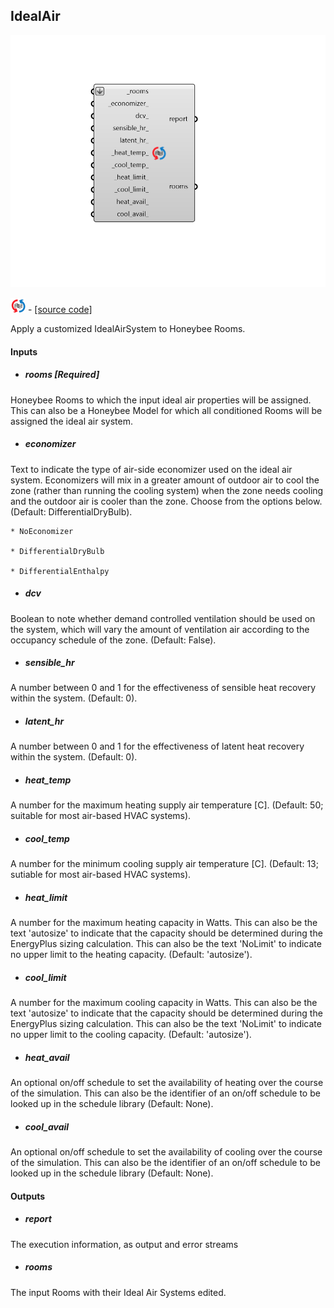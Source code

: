 ## IdealAir

![](../../images/components/IdealAir.png)

![](../../images/icons/IdealAir.png) - [[source code]](https://github.com/ladybug-tools/honeybee-grasshopper-energy/blob/master/honeybee_grasshopper_energy/src//HB%20IdealAir.py)


Apply a customized IdealAirSystem to Honeybee Rooms. 



#### Inputs
* ##### rooms [Required]
Honeybee Rooms to which the input ideal air properties will be assigned. This can also be a Honeybee Model for which all conditioned Rooms will be assigned the ideal air system. 
* ##### economizer 
Text to indicate the type of air-side economizer used on the ideal air system. Economizers will mix in a greater amount of outdoor air to cool the zone (rather than running the cooling system) when the zone needs cooling and the outdoor air is cooler than the zone. Choose from the options below. (Default: DifferentialDryBulb). 

    * NoEconomizer

    * DifferentialDryBulb

    * DifferentialEnthalpy
* ##### dcv 
Boolean to note whether demand controlled ventilation should be used on the system, which will vary the amount of ventilation air according to the occupancy schedule of the zone. (Default: False). 
* ##### sensible_hr 
A number between 0 and 1 for the effectiveness of sensible heat recovery within the system. (Default: 0). 
* ##### latent_hr 
A number between 0 and 1 for the effectiveness of latent heat recovery within the system. (Default: 0). 
* ##### heat_temp 
A number for the maximum heating supply air temperature [C]. (Default: 50; suitable for most air-based HVAC systems). 
* ##### cool_temp 
A number for the minimum cooling supply air temperature [C]. (Default: 13; sutiable for most air-based HVAC systems). 
* ##### heat_limit 
A number for the maximum heating capacity in Watts. This can also be the text 'autosize' to indicate that the capacity should be determined during the EnergyPlus sizing calculation. This can also be the text 'NoLimit' to indicate no upper limit to the heating capacity. (Default: 'autosize'). 
* ##### cool_limit 
A number for the maximum cooling capacity in Watts. This can also be the text 'autosize' to indicate that the capacity should be determined during the EnergyPlus sizing calculation. This can also be the text 'NoLimit' to indicate no upper limit to the cooling capacity. (Default: 'autosize'). 
* ##### heat_avail 
An optional on/off schedule to set the availability of heating over the course of the simulation. This can also be the identifier of an on/off schedule to be looked up in the schedule library (Default: None). 
* ##### cool_avail 
An optional on/off schedule to set the availability of cooling over the course of the simulation. This can also be the identifier of an on/off schedule to be looked up in the schedule library (Default: None). 

#### Outputs
* ##### report
The execution information, as output and error streams 
* ##### rooms
The input Rooms with their Ideal Air Systems edited. 